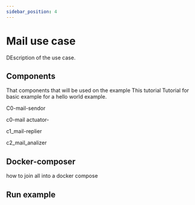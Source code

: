 ```yaml
---
sidebar_position: 4
---
```


# Mail use case

DEscription of the use case.


## Components

That components that will be used on the example
This tutorial
Tutorial for basic example for a hello world example.

C0-mail-sendor

c0-mail actuator-

c1_mail-replier

c2_mail_analizer


## Docker-composer

how to join all into a docker compose


## Run example

